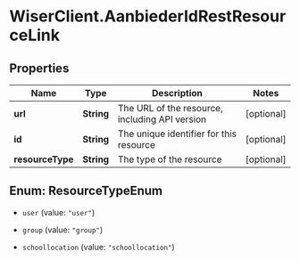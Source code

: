# WiserClient.AanbiederIdRestResourceLink

## Properties
Name | Type | Description | Notes
------------ | ------------- | ------------- | -------------
**url** | **String** | The URL of the resource, including API version | [optional] 
**id** | **String** | The unique identifier for this resource | [optional] 
**resourceType** | **String** | The type of the resource | [optional] 


<a name="ResourceTypeEnum"></a>
## Enum: ResourceTypeEnum


* `user` (value: `"user"`)

* `group` (value: `"group"`)

* `schoollocation` (value: `"schoollocation"`)




